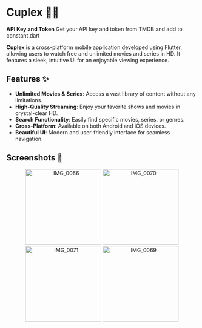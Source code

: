 # Cuplex 🎥🍿

**API Key and Token**
Get your API key and token from TMDB and add to constant.dart


**Cuplex** is a cross-platform mobile application developed using Flutter, allowing users to watch free and unlimited movies and series in HD. It features a sleek, intuitive UI for an enjoyable viewing experience.

## Features ✨

- **Unlimited Movies & Series**: Access a vast library of content without any limitations.
- **High-Quality Streaming**: Enjoy your favorite shows and movies in crystal-clear HD.
- **Search Functionality**: Easily find specific movies, series, or genres.
- **Cross-Platform**: Available on both Android and iOS devices.
- **Beautiful UI**: Modern and user-friendly interface for seamless navigation.

## Screenshots 📸
<p align="center">
  <img src="https://github.com/user-attachments/assets/d6da106f-aced-4e29-8f89-dbe2414d21d9" alt="IMG_0066" width="200"/>
  <img src="https://github.com/user-attachments/assets/f5145ab5-4025-4923-b538-c9557ee99c9e" alt="IMG_0070" width="200"/>
  <img src="https://github.com/user-attachments/assets/bc9c100b-bae0-4e61-8385-b80722acfbb0" alt="IMG_0071" width="200"/>
  <img src="https://github.com/user-attachments/assets/dac3bf1d-e4e5-47fb-84b7-0724991ee1a3" alt="IMG_0069" width="200"/>
</p>
